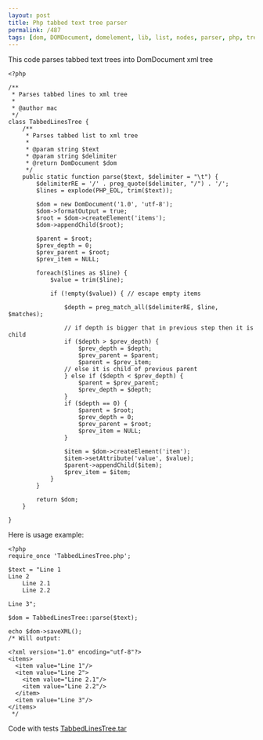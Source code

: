 ```yaml
---
layout: post
title: Php tabbed text tree parser
permalink: /487
tags: [dom, DOMDocument, domelement, lib, list, nodes, parser, php, tree]
---
```


This code parses tabbed text trees into DomDocument xml tree

    <?php

    /**
     * Parses tabbed lines to xml tree
     *
     * @author mac
     */
    class TabbedLinesTree {
        /**
         * Parses tabbed list to xml tree
         *
         * @param string $text
         * @param string $delimiter
         * @return DomDocument $dom
         */
        public static function parse($text, $delimiter = "\t") {
            $delimiterRE = '/' . preg_quote($delimiter, "/") . '/';
            $lines = explode(PHP_EOL, trim($text));

            $dom = new DomDocument('1.0', 'utf-8');
            $dom->formatOutput = true;
            $root = $dom->createElement('items');
            $dom->appendChild($root);

            $parent = $root;
            $prev_depth = 0;
            $prev_parent = $root;
            $prev_item = NULL;

            foreach($lines as $line) {
                $value = trim($line);

                if (!empty($value)) { // escape empty items

                    $depth = preg_match_all($delimiterRE, $line, $matches);

                    // if depth is bigger that in previous step then it is child
                    if ($depth > $prev_depth) {
                        $prev_depth = $depth;
                        $prev_parent = $parent;
                        $parent = $prev_item;
                    // else it is child of previous parent
                    } else if ($depth < $prev_depth) {
                        $parent = $prev_parent;
                        $prev_depth = $depth;
                    }
                    if ($depth == 0) {
                        $parent = $root;
                        $prev_depth = 0;
                        $prev_parent = $root;
                        $prev_item = NULL;
                    }

                    $item = $dom->createElement('item');
                    $item->setAttribute('value', $value);
                    $parent->appendChild($item);
                    $prev_item = $item;
                }
            }

            return $dom;
        }

    }

Here is usage example:

    <?php
    require_once 'TabbedLinesTree.php';

    $text = "Line 1
    Line 2
        Line 2.1
        Line 2.2

    Line 3";

    $dom = TabbedLinesTree::parse($text);

    echo $dom->saveXML();
    /* Will output:

    <?xml version="1.0" encoding="utf-8"?>
    <items>
      <item value="Line 1"/>
      <item value="Line 2">
        <item value="Line 2.1"/>
        <item value="Line 2.2"/>
      </item>
      <item value="Line 3"/>
    </items>
     */

Code with tests [TabbedLinesTree.tar](http://mac-blog.org.ua/wp-content/uploads/TabbedLinesTree.tar.gz)
